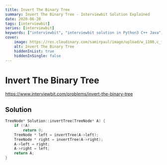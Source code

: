 ```yaml
---
title: Invert The Binary Tree
summary: Invert The Binary Tree - Interviewbit Solution Explained
date: 2020-06-20
tags: [interviewbit]
series: [interviewbit]
keywords: ["interviewbit", "interviewbit solution in Python3 C++ Java", "Invert The Binary Tree Solution Explained"]
cover:
    image: https://res.cloudinary.com/samirpaul/image/upload/w_1100,c_fit,co_rgb:FFFFFF,l_text:Arial_75_bold:Invert The Binary Tree - Solution Explained/problem-solving.webp
    alt: Invert The Binary Tree
    hiddenInList: true
    hiddenInSingle: false
---
```


# Invert The Binary Tree

https://www.interviewbit.com/problems/invert-the-binary-tree


## Solution

```cpp
TreeNode* Solution::invertTree(TreeNode* A) {
    if (!A)
        return 0;
    TreeNode * left = invertTree(A->left);
    TreeNode * right = invertTree(A->right);
    A->left = right;
    A->right = left;
    return A;
}

```